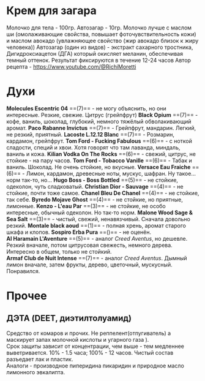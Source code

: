 # Крем для загара
Молочко для тела - 100гр.
Автозагар - 10гр.
Молочко лучше с маслом ши (омолаживающие свойства, повышает фоточувствительность кожи) и маслом авокадо (увлажняющее свойство (жир авокадо близок к жиру человека))
Автозагар (один из видов) - экстракт сахарного тростника, Дигидроксиацетон (ДГА) который окисляет меланин, обеспечивая темный оттенок. Результат фиксируются в течение 12-24 часов
Автор рецепта - https://www.youtube.com/@RichiMoretti

# Духи
**Molecules Escentric 04** ==(7)== - не могу объяснить, но они интересные. Резкие, свежие. Цитрус (грейпфрут)
**Black Opium** ==(7)== - кофе, ваниль, шоколад, глубокий, немного тяжёлый обволакивающий аромат.
**Paco Rabanne Invictus** ==(7)== - Грейпфрут, мандарин. Легкий, не резкий, приятный.
**Lacoste L.12.12 Blanc** ==(7)== - Розмарин, кардамон, грейпфрут.
**Tom Ford - Fucking Fabulous** ==(6)== - с ноткой сладости, специй и хвои. Хотя говорят что там лаванда, миндаль, ваниль и кожа.
**Kilian Vodka On The Rocks** ==(6)== - свежий, цитрус, не стойкие - на пару часов.
**Tom Ford - Tobacco Vanille** ==(6)== - Табак и ваниль. Шоколад. Не очень стойкие, но вкусные.
**Versace Eau Fraiche** ==(6)== - Лимон, кардамон, древесные ноты, мускус, шафран. Ну такое... норм так-то, но...
**Hugo Boss - Boss Bottled** ==(5)== - не стойкие, одеколон, чуть сладковатый.
**Christian Dior - Sauvage** ==(4)== - не стойкие, почти тоже самое.
**Chanel Bleu De Chanel** ==(4)== - не стойкие, так себе.
**Byredo Mojave Ghost** ==(4)== - не стойкие, но приятные, лимонные.
**Kenzo - L'eau Par** ==(3)== - не стойкие, не особо интересные, обычный одеколон. Но так-то норм.
**Malone Wood Sage & Sea Salt** ==(3)== - чистый, свежий, ненавязчивый. Сначала довольно резкий.
**Montale black aoud** ==(1)== - полная хрень, аромат старого шкафа и клопов.
**Sospiro Erba Pura** ==()== - не оценён.  
**Al Haramain L'Aventure** ==(5)== - аналог *Creed Aventus*, но дешевле. Резкий вначале, потом цитрусовая свежесть, немного дерева. Интересно в общем, только не стойкий.  
**Armaf Club de Nuit Intense** ==(7)== - аналог *Creed Aventus*. Дымный лимон вначале, затем фрукты, дерево, цветочный, мускусный. Понравился.

# Прочее
## ДЭТА (DEET, диэтилтолуамид)
Средство от комаров и прочих. Не реппелент(отпугиватель) а маскирует запах молочной кислоты и угарного газа ).  
Срок защиты зависит от концентрации, чем выше - тем медленнее выветривается. 10% - 1.5 часа; 100% - 12 часов. Чистый состав разъедает лак и пластик.  
Аналоги - производное пиперидина пикаридин и природное масло лимонного эвкалипта.